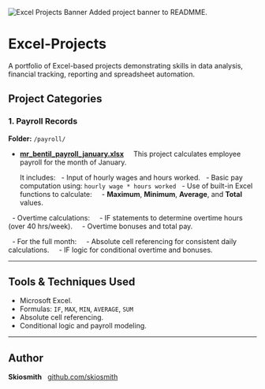 ![Excel Projects Banner](https://img.shields.io/badge/Excel--Based--Projects-Data%20Analysis%20%7C%20Payroll%20%7C%20Automation-blue?style=for-the-badge&logo=microsoft-excel)
Added project banner to READMME.

# Excel-Projects
A portfolio of Excel-based projects demonstrating skills in data analysis, financial tracking, reporting and spreadsheet automation.

## Project Categories

### 1. Payroll Records
**Folder:** `/payroll/`

- **[mr_bentil_payroll_january.xlsx](payroll/mr_bentil_payroll_january.xlsx)**  
  This project calculates employee payroll for the month of January.
  
  It includes:
  - Input of hourly wages and hours worked.
  - Basic pay computation using: `hourly wage * hours worked`
  - Use of built-in Excel functions to calculate:
    - **Maximum**, **Minimum**, **Average**, and **Total** values.
  
  - Overtime calculations:
    - IF statements to determine overtime hours (over 40 hrs/week).
    - Overtime bonuses and total pay.
    
  - For the full month:
    - Absolute cell referencing for consistent daily calculations.
    - IF logic for conditional overtime and bonuses.

---

## Tools & Techniques Used
- Microsoft Excel.
- Formulas: `IF`, `MAX`, `MIN`, `AVERAGE`, `SUM`
- Absolute cell referencing.
- Conditional logic and payroll modeling.

---

## Author
**Skiosmith**  
[github.com/skiosmith](https://github.com/skiosmith)

